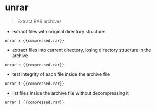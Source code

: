 # unrar

> Extract RAR archives

- extract files with original directory structure

`unrar x {{compressed.rar}}`

- extract files into current directory, losing directory structure in the archive

`unrar e {{compressed.rar}}`

- test integrity of each file inside the archive file

`unrar t {{compressed.rar}}`

- list files inside the archive file without decompressing it

`unrar l {{compressed.rar}}`
